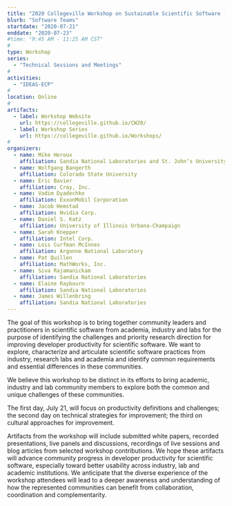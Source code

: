 ```yaml
---
title: "2020 Collegeville Workshop on Sustainable Scientific Software -- Developer Productivity"
blurb: "Software Teams"
startdate: "2020-07-21"
enddate: "2020-07-23"
#time: "9:45 AM - 11:25 AM CST"
#
type: Workshop 
series: 
  - "Technical Sessions and Meetings"
#
activities:
  - "IDEAS-ECP"
#
location: Online
#
artifacts:
  - label: Workshop Website
    url: https://collegeville.github.io/CW20/
  - label: Workshop Series
    url: https://collegeville.github.io/Workshops/
#
organizers:
  - name: Mike Heroux 
    affiliation: Sandia National Laboratories and St. John’s University
  - name: Wolfgang Bangerth
    affiliation: Colorado State University
  - name: Eric Bavier
    affiliation: Cray, Inc.
  - name: Vadim Dyadechko
    affiliation: ExxonMobil Corporation
  - name: Jacob Hemstad
    affiliation: Nvidia Corp.
  - name: Daniel S. Katz
    affiliation: University of Illinois Urbana-Champaign
  - name: Sarah Knepper
    affiliation: Intel Corp.
  - name: Lois Curfman McInnes
    affiliation: Argonne National Laboratory
  - name: Pat Quillen
    affiliation: MathWorks, Inc.
  - name: Siva Rajamanickam
    affiliation: Sandia National Laboratories
  - name: Elaine Raybourn
    affiliation: Sandia National Laboratories
  - name: James Willenbring
    affiliation: Sandia National Laboratories
---
```


The goal of this workshop is to bring together community leaders and practitioners in scientific software from academia, industry and labs for the purpose of identifying the challenges and priority research direction for improving developer productivity for scientific software. We want to explore, characterize and articulate scientific software practices from industry, research labs and academia and identify common requirements and essential differences in these communities.

We believe this workshop to be distinct in its efforts to bring academic, industry and lab community members to explore both the common and unique challenges of these communities.

The first day, July 21, will focus on productivity definitions and challenges; the second day on technical strategies for improvement; the third on cultural approaches for improvement.

Artifacts from the workshop will include submitted white papers, recorded presentations, live panels and discussions, recordings of live sessions and blog articles from selected workshop contributions. We hope these artifacts will advance community progress in developer productivity for scientific software, especially toward better usability across industry, lab and academic institutions. We anticipate that the diverse experience of the workshop attendees will lead to a deeper awareness and understanding of how the represented communities can benefit from collaboration, coordination and complementarity.
